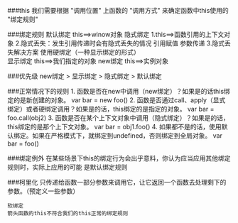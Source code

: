 ###this
	我们需要根据 "调用位置" 上函数的 "调用方式" 来确定函数中this使用的   "绑定规则"
	
###绑定规则
	默认绑定
		this==>winow对象
	隐式绑定
		1.this==>函数引用的上下文对象
		2.隐式丢失：发生引用传递时会有隐式丢失的情况
			引用赋值
			参数传递
		3.隐式丢失解决方案
			使用硬绑定（一种显示绑定的形式）		
	显示绑定
		this==>我们指定的对象
	new绑定
		this==>实例对象
	
###优先级
	new绑定 > 显示绑定 > 隐式绑定 > 默认绑定
	
###正常情况下的规则
	1.	函数是否在new中调用（new绑定）？如果是的话this绑定的是新创建的对象。
		var	bar	=	new	foo()
	2.	函数是否通过call、apply（显式绑定）或者硬绑定调用？如果是的话，this绑定的是指定的对象。
		var	bar	=	foo.call(obj2)
	3.	函数是否在某个上下文对象中调用（隐式绑定）？如果是的话，this绑定的是那个上下文对象。
		var	bar	=	obj1.foo()
	4.	如果都不是的话，使用默认绑定。如果在严格模式下，就绑定到undefined，否则绑定到全局对象。
		var	bar	=	foo()


###绑定例外
	在某些场景下this的绑定行为会出乎意料，你认为应当应用其他绑定规则时，实际上应用的可能 是默认绑定规则
	
###柯里化
	只传递给函数一部分参数来调用它，让它返回一个函数去处理剩下的参数。（预定义一些参数）
	
	
	
	软绑定
	箭头函数的this不符合我们的this正常的绑定规则
